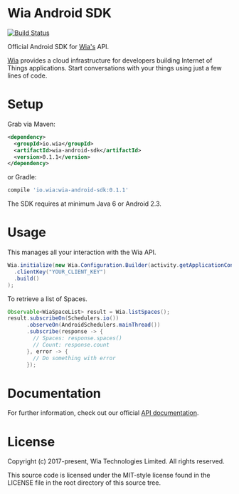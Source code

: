 Wia Android SDK
===============

[![Build Status](https://travis-ci.org/wiaio/wia-android-sdk.svg)](https://travis-ci.org/wiaio/wia-android-sdk/builds#)

Official Android SDK for [Wia's][1] API.

[Wia][1] provides a cloud infrastructure for developers building Internet of Things applications. Start conversations with your things using just a few lines of code.

Setup
=====

Grab via Maven:
```xml
<dependency>
  <groupId>io.wia</groupId>
  <artifactId>wia-android-sdk</artifactId>
  <version>0.1.1</version>
</dependency>
```
or Gradle:
```groovy
compile 'io.wia:wia-android-sdk:0.1.1'
```

The SDK requires at minimum Java 6 or Android 2.3.

Usage
=====

This manages all your interaction with the Wia API.
```java
Wia.initialize(new Wia.Configuration.Builder(activity.getApplicationContext())
  .clientKey("YOUR_CLIENT_KEY")
  .build()
);
```

To retrieve a list of Spaces.
```java
Observable<WiaSpaceList> result = Wia.listSpaces();
result.subscribeOn(Schedulers.io())
      .observeOn(AndroidSchedulers.mainThread())
      .subscribe(response -> {
        // Spaces: response.spaces()
        // Count: response.count
      }, error -> {
        // Do something with error
      });
```

Documentation
=============

For further information, check out our official [API documentation][2].

License
=======

Copyright (c) 2017-present, Wia Technologies Limited.
All rights reserved.

This source code is licensed under the MIT-style license found in the
LICENSE file in the root directory of this source tree.

[1]: https://www.wia.io
[2]: http://docs.wia.io
